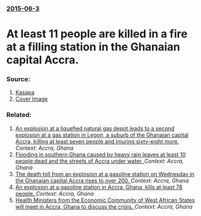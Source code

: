 ### [2015-06-3](/news/2015/06/3/index.md)

# At least 11 people are killed in a fire at a filling station in the Ghanaian capital Accra. 




### Source:

1. [Kasapa](http://www.kasapafmonline.com/update-11-dead-in-goil-filling-station-fire-number-could-go-up/)
1. [Cover Image](http://kasapafmonline.com/wp-content/uploads/2015/06/20150603_225940.jpg)

### Related:

1. [An explosion at a liquefied natural gas depot leads to a second explosion at a gas station in Legon, a suburb of the Ghanaian capital Accra, killing at least seven people and injuring sixty-eight more. ](/news/2017/10/7/an-explosion-at-a-liquefied-natural-gas-depot-leads-to-a-second-explosion-at-a-gas-station-in-legon-a-suburb-of-the-ghanaian-capital-accra.md) _Context: Accra, Ghana_
2. [Flooding in southern Ghana caused by heavy rain leaves at least 10 people dead and the streets of Accra under water. ](/news/2016/06/16/flooding-in-southern-ghana-caused-by-heavy-rain-leaves-at-least-10-people-dead-and-the-streets-of-accra-under-water.md) _Context: Accra, Ghana_
3. [The death toll from an explosion at a gasoline station on Wednesday in the Ghanaian capital Accra rises to over 200. ](/news/2015/06/5/the-death-toll-from-an-explosion-at-a-gasoline-station-on-wednesday-in-the-ghanaian-capital-accra-rises-to-over-200.md) _Context: Accra, Ghana_
4. [An explosion at a gasoline station in Accra, Ghana, kills at least 78 people. ](/news/2015/06/4/an-explosion-at-a-gasoline-station-in-accra-ghana-kills-at-least-78-people.md) _Context: Accra, Ghana_
5. [Health Ministers from the Economic Community of West African States will meet in Accra, Ghana to discuss the crisis. ](/news/2014/08/28/health-ministers-from-the-economic-community-of-west-african-states-will-meet-in-accra-ghana-to-discuss-the-crisis.md) _Context: Accra, Ghana_
